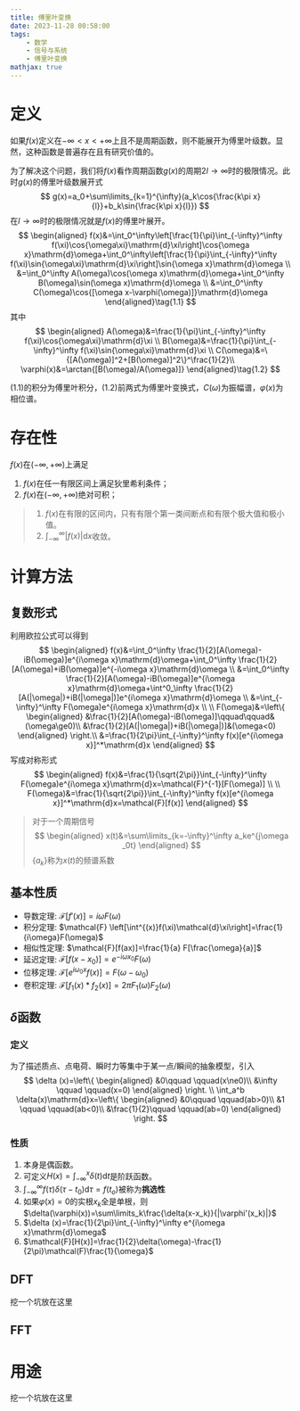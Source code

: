 ```yaml
---
title: 傅里叶变换
date: 2023-11-28 00:58:00
tags: 
    - 数学 
    - 信号与系统
    - 傅里叶变换 
mathjax: true
---
```

# 定义

如果$f(x)$定义在$-\infty<x<+\infty$上且不是周期函数，则不能展开为傅里叶级数。显然，这种函数是普遍存在且有研究价值的。

为了解决这个问题，我们将$f(x)$看作周期函数$g(x)$的周期$2l\rightarrow\infty$时的极限情况。此时$g(x)$的傅里叶级数展开式
$$
g(x)=a_0+\sum\limits_{k=1}^{\infty}(a_k\cos{\frac{k\pi x}{l}}+b_k\sin{\frac{k\pi x}{l}})
$$
在$l\rightarrow\infty$时的极限情况就是$f(x)$的傅里叶展开。
$$
\begin{aligned}
f(x)&=\int_0^\infty\left[\frac{1}{\pi}\int_{-\infty}^\infty f(\xi)\cos{\omega\xi}\mathrm{d}\xi\right]\cos{\omega x}\mathrm{d}\omega+\int_0^\infty\left[\frac{1}{\pi}\int_{-\infty}^\infty f(\xi)\sin{\omega\xi}\mathrm{d}\xi\right]\sin{\omega x}\mathrm{d}\omega \\
&=\int_0^\infty A(\omega)\cos(\omega x)\mathrm{d}\omega+\int_0^\infty B(\omega)\sin(\omega x)\mathrm{d}\omega \\
&=\int_0^\infty C(\omega)\cos{[\omega x-\varphi(\omega)]}\mathrm{d}\omega
\end{aligned}\tag{1.1}
$$
其中
$$
\begin{aligned}
A(\omega)&=\frac{1}{\pi}\int_{-\infty}^\infty f(\xi)\cos{\omega\xi}\mathrm{d}\xi \\
B(\omega)&=\frac{1}{\pi}\int_{-\infty}^\infty f(\xi)\sin{\omega\xi}\mathrm{d}\xi \\
C(\omega)&=\{[A(\omega)]^2+[B(\omega)]^2\}^\frac{1}{2}\\
\varphi(x)&=\arctan{[B(\omega)/A(\omega)]}
\end{aligned}\tag{1.2}
$$

 $(1.1)$的积分为傅里叶积分，$(1.2)$前两式为傅里叶变换式，$C(\omega)$为振幅谱，$\varphi(x)$为相位谱。



# 存在性

$f(x)$在$(-\infty,+\infty)$上满足

1. $f(x)$在任一有限区间上满足狄里希利条件；
2. $f(x)$在$(-\infty,+\infty)$绝对可积；

> 1. $f(x)$在有限的区间内，只有有限个第一类间断点和有限个极大值和极小值。
> 2. $\int_{-\infty}^\infty |f(x)|\mathrm{d}x$收敛。

# 计算方法

## 复数形式

利用欧拉公式可以得到
$$
\begin{aligned}
f(x)&=\int_0^\infty \frac{1}{2}[A(\omega)-iB(\omega)]e^{i\omega x}\mathrm{d}\omega+\int_0^\infty \frac{1}{2}[A(\omega)+iB(\omega)]e^{-i\omega x}\mathrm{d}\omega \\
&=\int_0^\infty \frac{1}{2}[A(\omega)-iB(\omega)]e^{i\omega x}\mathrm{d}\omega+\int^0_\infty \frac{1}{2}[A(|\omega|)+iB(|\omega|)]e^{i\omega x}\mathrm{d}\omega \\
&=\int_{-\infty}^\infty F(\omega)e^{i\omega x}\mathrm{d}x \\
\\
F(\omega)&=\left\{ 
\begin{aligned}
&\frac{1}{2}[A(\omega)-iB(\omega)]\qquad\qquad&(\omega\ge0)\\
&\frac{1}{2}[A(|\omega|)+iB(|\omega|)]&(\omega<0)
\end{aligned}
\right.\\
&=\frac{1}{2\pi}\int_{-\infty}^\infty f(x)[e^{i\omega x}]^*\mathrm{d}x
\end{aligned}
$$
写成对称形式
$$
\begin{aligned}
f(x)&=\frac{1}{\sqrt{2\pi}}\int_{-\infty}^\infty F(\omega)e^{i\omega x}\mathrm{d}x=\mathcal{F}^{-1}[F(\omega)] \\
\\
F(\omega)&=\frac{1}{\sqrt{2\pi}}\int_{-\infty}^\infty f(x)[e^{i\omega x}]^*\mathrm{d}x=\mathcal{F}[f(x)]
\end{aligned}
$$

> 对于一个周期信号
> $$
> \begin{aligned}
> x(t)&=\sum\limits_{k=-\infty}^\infty a_ke^{j\omega _0t}
> \end{aligned}
> $$
> $\{a_k\}$称为$x(t)$的频谱系数

## 基本性质

- 导数定理: $\mathcal{F}[f'(x)]=i\omega F(\omega)$
- 积分定理: $\mathcal{F} \left[\int^{(x)}f(\xi)\mathcal{d}\xi\right]=\frac{1}{i\omega}F(\omega)$
- 相似性定理: $\mathcal{F}[f(ax)]=\frac{1}{a} F[\frac{\omega}{a}]$
- 延迟定理: $\mathcal{F}[f(x-x_0)]=e^{-i\omega x_0}F(\omega)$
- 位移定理: $\mathcal{F}[e^{i\omega_0x}f(x)]=F(\omega-\omega_0)$
- 卷积定理: $\mathcal{F}[f_1(x)*f_2(x)]=2\pi F_1(\omega)F_2(\omega)$

## $\delta$函数

### 定义

为了描述质点、点电荷、瞬时力等集中于某一点/瞬间的抽象模型，引入
$$
\delta (x)=\left\{
\begin{aligned}
&0\qquad \qquad(x\ne0)\\
&\infty \qquad \qquad(x=0)
\end{aligned} \right.
\\ 
\int_a^b \delta(x)\mathrm{d}x=\left\{
\begin{aligned}
&0\qquad \qquad(ab>0)\\
&1 \qquad \qquad(ab<0)\\
&\frac{1}{2}\qquad \qquad(ab=0)
\end{aligned} \right.
$$

### 性质

1. 本身是偶函数。
2. 可定义$H(x)=\int_{-\infty}^x \delta(t)\mathrm{d}t$是阶跃函数。
3. $\int_{-\infty}^\infty f(\tau)\delta(\tau-t_0)\mathrm{d}\tau=f(t_o)$被称为**挑选性**
4. 如果$\varphi(x)=0$的实根$x_k$全是单根，则$\delta(\varphi(x))=\sum\limits_k\frac{\delta(x-x_k)}{|\varphi'(x_k)|}$
5. $\delta (x)=\frac{1}{2\pi}\int_{-\infty}^\infty e^{i\omega x}\mathrm{d}\omega$
6. $\mathcal{F}[H(x)]=\frac{1}{2}\delta(\omega)-\frac{1}{2\pi}\mathcal(F)\frac{1}{\omega}$

## DFT

挖一个坑放在这里

## FFT

# 用途

挖一个坑放在这里

